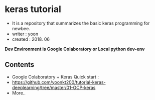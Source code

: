 # keras tutorial
- It is a repository that summarizes the basic keras programming for newbee.
- writer : yoon
- created : 2018. 06

**Dev Environment is Google Colaboratory or Local python dev-env**

## Contents
- Google Colaboratory + Keras Quick start :
- https://github.com/yoonkt200/tutorial-keras-deeplearning/tree/master/01-GCP-keras
- More..
